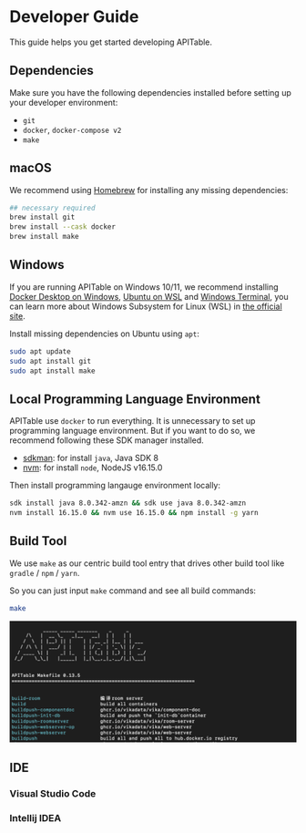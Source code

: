# Developer Guide

This guide helps you get started developing APITable.

## Dependencies
Make sure you have the following dependencies installed before setting up your developer environment:

- `git`
- `docker`, `docker-compose v2`
- `make`

## macOS

We recommend using [Homebrew](https://brew.sh/) for installing any missing dependencies:

```bash
## necessary required
brew install git
brew install --cask docker
brew install make
```


## Windows

If you are running APITable on Windows 10/11, we recommend installing [Docker Desktop on Windows](https://docs.docker.com/desktop/install/windows-install/), [Ubuntu on WSL](https://ubuntu.com/wsl) and [Windows Terminal](https://aka.ms/terminal),
you can learn more about Windows Subsystem for Linux (WSL) in [the official site](https://learn.microsoft.com/en-us/windows/wsl).

Install missing dependencies on Ubuntu using `apt`:

```bash
sudo apt update
sudo apt install git
sudo apt install make
```


## Local Programming Language Environment

APITable use `docker` to run everything. It is unnecessary to set up programming language environment.
But if you want to do so, we recommend following these SDK manager installed.

- [sdkman](https://sdkman.io/): for install `java`, Java SDK 8
- [nvm](https://github.com/nvm-sh/nvm): for install `node`, NodeJS v16.15.0

Then install programming langauge environment locally:

```bash
sdk install java 8.0.342-amzn && sdk use java 8.0.342-amzn
nvm install 16.15.0 && nvm use 16.15.0 && npm install -g yarn
```


## Build Tool

We use `make` as our centric build tool entry that drives other build tool like `gradle` / `npm` / `yarn`.

So you can just input `make` command and see all build commands:

```bash
make
```

![make command screenshot](../static/make.png)



## IDE

### Visual Studio Code

### Intellij IDEA
